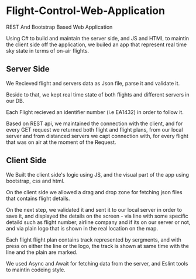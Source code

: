 # Flight-Control-Web-Application
REST And Bootstrap Based Web Application

Using C# to build and maintain the server side, and JS and HTML to maintin the client side off the application, we builed an app that represent real time sky state in terms of on-air flights.

## Server Side
We Recieved flight and servers data as Json file, parse it and validate it.

Beside to that, we kept real time state of both flights and different servers in our DB.

Each Flight recieved an identifier number (i.e EA1432) in order to follow it.

Based on REST api, we maintained the connection with the client, and for every GET request we returned both flight and flight plans, from our local server and from distanced servers we capt connection with, for every flight that was on air at the moment of the Request.

## Client Side
We Built the client side's logic using JS, and the visual part of the app using bootstrap, css and html.

On the client side we allowed a drag and drop zone for fetching json files that contains flight details.

On the next step, we validated it and sent it to our local server in order to save it, and displayed the details on the screen - via line with some specific detaild such as flight number, airline company and if its on our server or not, and via plain logo that is shown in the real location on the map.

Each flight flight plan contains track represented by sergments, and with press on either the line or the logo, the track is shown at same time with the line and the plain are marked.

We used Async and Await for fetching data from the server, and Eslint tools to maintin codeing style. 
